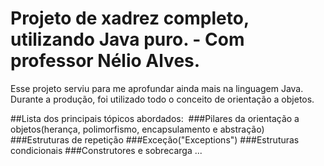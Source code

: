 # Projeto de xadrez completo, utilizando Java puro. - Com professor Nélio Alves.

Esse projeto serviu para me aprofundar ainda mais na linguagem Java. Durante a produção, foi utilizado todo o conceito de orientação a objetos.

##Lista dos principais tópicos abordados: 
###Pilares da orientação a objetos(herança, polimorfismo, encapsulamento e abstração)
###Estruturas de repetição
###Exceção("Exceptions")
###Estruturas condicionais
###Construtores e sobrecarga
...
